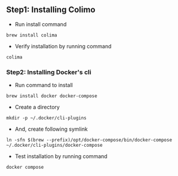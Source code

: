 
## Step1: Installing Colimo
  - Run install command
  ```
  brew install colima
  ```
  - Verify installation by running command
  ```
  colima
  ```
  
### Step2: Installing Docker's cli
- Run command to install
```
brew install docker docker-compose
```
- Create a directory
```
mkdir -p ~/.docker/cli-plugins
```
- And, create following symlink
```
ln -sfn $(brew --prefix)/opt/docker-compose/bin/docker-compose ~/.docker/cli-plugins/docker-compose
```

- Test installation by running command
```
docker compose
```
